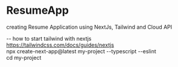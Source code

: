 # ResumeApp
creating Resume Application using NextJs, Tailwind and Cloud API

-- how to start tailwind with nextjs  
https://tailwindcss.com/docs/guides/nextjs  
npx create-next-app@latest my-project --typescript --eslint  
cd my-project
